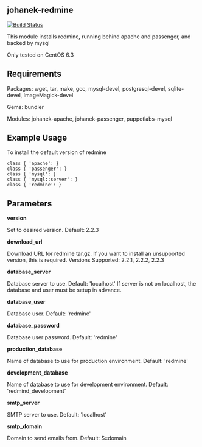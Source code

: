 johanek-redmine
---------------

[![Build Status](https://travis-ci.org/johanek/johanek-redmine.png)](http://travis-ci.org/johanek/johanek-redmine)

This module installs redmine, running behind apache and passenger, and backed by mysql

Only tested on CentOS 6.3

Requirements
------------

Packages: wget, tar, make, gcc, mysql-devel, postgresql-devel, sqlite-devel, ImageMagick-devel

Gems: bundler

Modules: johanek-apache, johanek-passenger, puppetlabs-mysql

Example Usage
-------------

To install the default version of redmine 

    class { 'apache': }
    class { 'passenger': }
    class { 'mysql': }
    class { 'mysql::server': }
    class { 'redmine': }

Parameters
----------

**version**

  Set to desired version. Default: 2.2.3

**download_url**

  Download URL for redmine tar.gz. If you want to install an unsupported version, this is required.
  Versions Supported: 2.2.1, 2.2.2, 2.2.3

**database_server**

  Database server to use. Default: 'localhost'
  If server is not on localhost, the database and user must be setup in advance.

**database_user**

  Database user. Default: 'redmine'

**database_password**

  Database user password. Default: 'redmine'

**production_database**

  Name of database to use for production environment. Default: 'redmine'

**development_database**

  Name of database to use for development environment. Default: 'redmind_development'

**smtp_server**

  SMTP server to use. Default: 'localhost'

**smtp_domain**

  Domain to send emails from. Default: $::domain

